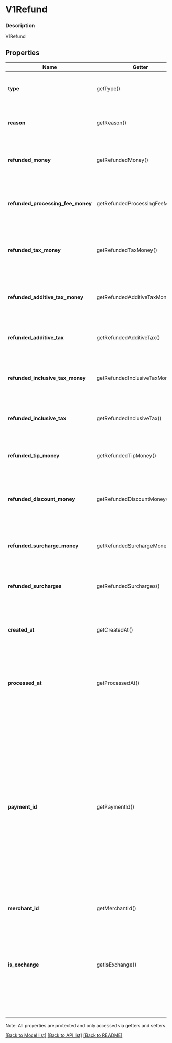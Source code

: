 # V1Refund

### Description

V1Refund

## Properties
Name | Getter | Setter | Type | Description | Notes
------------ | ------------- | ------------- | ------------- | ------------- | -------------
**type** | getType() | setType($value) | **string** | The type of refund See [V1RefundType](#type-v1refundtype) for possible values | [optional] 
**reason** | getReason() | setReason($value) | **string** | The merchant-specified reason for the refund. | [optional] 
**refunded_money** | getRefundedMoney() | setRefundedMoney($value) | [**\SquareConnect\Model\V1Money**](V1Money.md) | The amount of money refunded. This amount is always negative. | [optional] 
**refunded_processing_fee_money** | getRefundedProcessingFeeMoney() | setRefundedProcessingFeeMoney($value) | [**\SquareConnect\Model\V1Money**](V1Money.md) | The amount of processing fee money refunded. This amount is always positive. | [optional] 
**refunded_tax_money** | getRefundedTaxMoney() | setRefundedTaxMoney($value) | [**\SquareConnect\Model\V1Money**](V1Money.md) | The total amount of tax money refunded. This amount is always negative. | [optional] 
**refunded_additive_tax_money** | getRefundedAdditiveTaxMoney() | setRefundedAdditiveTaxMoney($value) | [**\SquareConnect\Model\V1Money**](V1Money.md) | The amount of additive tax money refunded. This amount is always negative. | [optional] 
**refunded_additive_tax** | getRefundedAdditiveTax() | setRefundedAdditiveTax($value) | [**\SquareConnect\Model\V1PaymentTax[]**](V1PaymentTax.md) | All of the additive taxes associated with the refund. | [optional] 
**refunded_inclusive_tax_money** | getRefundedInclusiveTaxMoney() | setRefundedInclusiveTaxMoney($value) | [**\SquareConnect\Model\V1Money**](V1Money.md) | The amount of inclusive tax money refunded. This amount is always negative. | [optional] 
**refunded_inclusive_tax** | getRefundedInclusiveTax() | setRefundedInclusiveTax($value) | [**\SquareConnect\Model\V1PaymentTax[]**](V1PaymentTax.md) | All of the inclusive taxes associated with the refund. | [optional] 
**refunded_tip_money** | getRefundedTipMoney() | setRefundedTipMoney($value) | [**\SquareConnect\Model\V1Money**](V1Money.md) | The amount of tip money refunded. This amount is always negative. | [optional] 
**refunded_discount_money** | getRefundedDiscountMoney() | setRefundedDiscountMoney($value) | [**\SquareConnect\Model\V1Money**](V1Money.md) | The amount of discount money refunded. This amount is always positive. | [optional] 
**refunded_surcharge_money** | getRefundedSurchargeMoney() | setRefundedSurchargeMoney($value) | [**\SquareConnect\Model\V1Money**](V1Money.md) | The amount of surcharge money refunded. This amount is always negative. | [optional] 
**refunded_surcharges** | getRefundedSurcharges() | setRefundedSurcharges($value) | [**\SquareConnect\Model\V1PaymentSurcharge[]**](V1PaymentSurcharge.md) | A list of all surcharges associated with the refund. | [optional] 
**created_at** | getCreatedAt() | setCreatedAt($value) | **string** | The time when the merchant initiated the refund for Square to process, in ISO 8601 format. | [optional] 
**processed_at** | getProcessedAt() | setProcessedAt($value) | **string** | The time when Square processed the refund on behalf of the merchant, in ISO 8601 format. | [optional] 
**payment_id** | getPaymentId() | setPaymentId($value) | **string** | A Square-issued ID associated with the refund. For single-tender refunds, payment_id is the ID of the original payment ID. For split-tender refunds, payment_id is the ID of the original tender. For exchange-based refunds (is_exchange &#x3D;&#x3D; true), payment_id is the ID of the original payment ID even if the payment includes other tenders. | [optional] 
**merchant_id** | getMerchantId() | setMerchantId($value) | **string** |  | [optional] 
**is_exchange** | getIsExchange() | setIsExchange($value) | **bool** | Indicates whether or not the refund is associated with an exchange. If is_exchange is true, the refund reflects the value of goods returned in the exchange not the total money refunded. | [optional] 

Note: All properties are protected and only accessed via getters and setters.

[[Back to Model list]](../../README.md#documentation-for-models) [[Back to API list]](../../README.md#documentation-for-api-endpoints) [[Back to README]](../../README.md)

